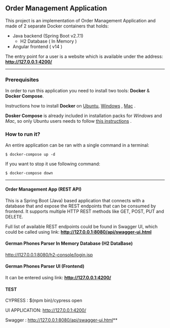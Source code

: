 ## Order Management  Application

 This project is an implementation of Order Management Application  and made of 2 separate Docker containers that holds:

- Java backend (Spring Boot v2.7.1)
    - H2 Database ( In Memory )
- Angular frontend ( v14 ) 

The entry point for a user is a website which is available under the
address: **http://127.0.0.1:4200/**


---

### Prerequisites

In order to run this application you need to install two tools: **Docker** & **Docker Compose**.

Instructions how to install **Docker** on [Ubuntu](https://docs.docker.com/install/linux/docker-ce/ubuntu/), [Windows](https://docs.docker.com/docker-for-windows/install/) , [Mac](https://docs.docker.com/docker-for-mac/install/) .

**Dosker Compose** is already included in installation packs for *Windows* and *Mac*, so only Ubuntu users needs to follow [this instructions](https://docs.docker.com/compose/install/) .


### How to run it?

An entire application can be ran with a single command in a terminal:

```
$ docker-compose up -d
```

If you want to stop it use following command:

```
$ docker-compose down
```


---

#### Order Management  App (REST API)

This is a Spring Boot (Java) based application that connects with a
database that and expose the REST endpoints that can be consumed by
frontend. It supports multiple HTTP REST methods like GET, POST, PUT and
DELETE.

Full list of available REST endpoints could be found in Swagger UI,
which could be called using link: **http://127.0.0.1:8080/api/swagger-ui.html**


#### German Phones Parser In Memory Database (H2 DataBase)

http://l127.0.0.1:8080/h2-console/login.jsp

#### German Phones Parser UI (Frontend)

It can be entered using link: **http://127.0.0.1:4200/**


#### TEST 

CYPRESS : $(npm bin)/cypress open 

UI APPLICATION: http://127.0.0.1:4200/

Swagger : http://127.0.0.1:8080/api/swagger-ui.html**


